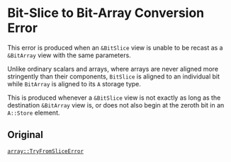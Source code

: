 # Bit-Slice to Bit-Array Conversion Error

This error is produced when an `&BitSlice` view is unable to be recast as a
`&BitArray` view with the same parameters.

Unlike ordinary scalars and arrays, where arrays are never aligned more
stringently than their components, `BitSlice` is aligned to an individual bit
while `BitArray` is aligned to its `A` storage type.

This is produced whenever a `&BitSlice` view is not exactly as long as the
destination `&BitArray` view is, or does not also begin at the zeroth bit in an
`A::Store` element.

## Original

[`array::TryFromSliceError`](core::array::TryFromSliceError)
